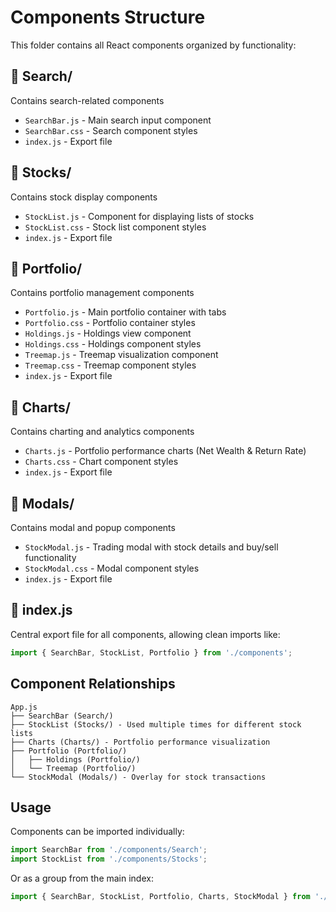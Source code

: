 # Components Structure

This folder contains all React components organized by functionality:

## 📁 Search/
Contains search-related components
- `SearchBar.js` - Main search input component
- `SearchBar.css` - Search component styles
- `index.js` - Export file

## 📁 Stocks/
Contains stock display components
- `StockList.js` - Component for displaying lists of stocks
- `StockList.css` - Stock list component styles  
- `index.js` - Export file

## 📁 Portfolio/
Contains portfolio management components
- `Portfolio.js` - Main portfolio container with tabs
- `Portfolio.css` - Portfolio container styles
- `Holdings.js` - Holdings view component
- `Holdings.css` - Holdings component styles
- `Treemap.js` - Treemap visualization component
- `Treemap.css` - Treemap component styles
- `index.js` - Export file

## 📁 Charts/
Contains charting and analytics components
- `Charts.js` - Portfolio performance charts (Net Wealth & Return Rate)
- `Charts.css` - Chart component styles
- `index.js` - Export file

## 📁 Modals/
Contains modal and popup components
- `StockModal.js` - Trading modal with stock details and buy/sell functionality
- `StockModal.css` - Modal component styles
- `index.js` - Export file

## 📄 index.js
Central export file for all components, allowing clean imports like:
```javascript
import { SearchBar, StockList, Portfolio } from './components';
```

## Component Relationships

```
App.js
├── SearchBar (Search/)
├── StockList (Stocks/) - Used multiple times for different stock lists
├── Charts (Charts/) - Portfolio performance visualization
├── Portfolio (Portfolio/)
│   ├── Holdings (Portfolio/)
│   └── Treemap (Portfolio/)
└── StockModal (Modals/) - Overlay for stock transactions
```

## Usage

Components can be imported individually:
```javascript
import SearchBar from './components/Search';
import StockList from './components/Stocks';
```

Or as a group from the main index:
```javascript
import { SearchBar, StockList, Portfolio, Charts, StockModal } from './components';
```
